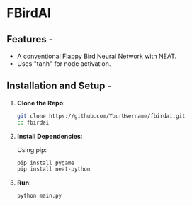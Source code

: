 # FBirdAI

## Features -

- A conventional Flappy Bird Neural Network with NEAT.
- Uses "tanh" for node activation. 
  
## Installation and Setup -

1. **Clone the Repo**:

    ```bash
    git clone https://github.com/YourUsername/fbirdai.git
    cd fbirdai
    ```

2. **Install Dependencies**:

    Using pip:

    ```bash
    pip install pygame
    pip install neat-python
    ```

3. **Run**:

    ```bash
    python main.py
    ```
